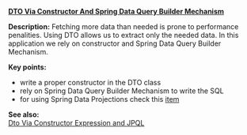 **[DTO Via Constructor And Spring Data Query Builder Mechanism](https://github.com/andreipall/Spring-Boot-JPA/tree/master/HibernateSpringBootDtoConstructor)**

**Description:** Fetching more data than needed is prone to performance penalities. Using DTO allows us to extract only the needed data. In this application we rely on constructor and Spring Data Query Builder Mechanism.
 
**Key points:**
- write a proper constructor in the DTO class
- rely on Spring Data Query Builder Mechanism to write the SQL
- for using Spring Data Projections check this [item](https://github.com/andreipall/Spring-Boot-JPA/tree/master/HibernateSpringBootDtoViaProjections) 

**See also:**\
[Dto Via Constructor Expression and JPQL](https://github.com/andreipall/Spring-Boot-JPA/tree/master/HibernateSpringBootDtoConstructorExpression)
